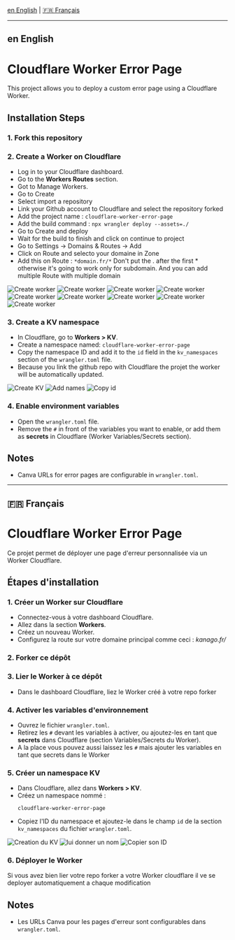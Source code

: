 <!-- Choisissez votre langue / Choose votre language: -->
[en English](#english) | [🇫🇷 Français](#français)

---

## <a name="english"></a>en English

# Cloudflare Worker Error Page

This project allows you to deploy a custom error page using a Cloudflare Worker.

## Installation Steps

### 1. Fork this repository

### 2. Create a Worker on Cloudflare

- Log in to your Cloudflare dashboard.
- Go to the **Workers Routes** section.
- Got to Manage Workers.
- Go to Create
- Select import a repository
- Link your Github account to Cloudflare and select the repository forked
- Add the project name : ``` cloudflare-worker-error-page ```
- Add the build command : ``` npx wrangler deploy --assets=./ ```
- Go to Create and deploy
- Wait for the build to finish and click on continue to project
- Go to Settings -> Domains & Routes -> Add
- Click on Route and selecto your domaine in Zone
- Add this on Route : ``` *domain.fr/* ``` Don't put the . after the first * otherwise it's going to work only for subdomain. And you can add multiple Route with multiple domain

![Create worker](images/create_worker/create_worker_1.png)
![Create worker](images/create_worker/create_worker_2.png)
![Create worker](images/create_worker/create_worker_3.png)
![Create worker](images/create_worker/create_worker_4.png)
![Create worker](images/create_worker/create_worker_5.png)
![Create worker](images/create_worker/create_worker_6.png)
![Create worker](images/create_worker/create_worker_7.png)
![Create worker](images/create_worker/create_worker_8.png)
![Create worker](images/create_worker/create_worker_9.png)

### 3. Create a KV namespace

- In Cloudflare, go to **Workers > KV**.
- Create a namespace named: ``` cloudflare-worker-error-page ```
- Copy the namespace ID and add it to the `id` field in the `kv_namespaces` section of the `wrangler.toml` file.
- Because you link the github repo with Cloudflare the projet the worker will be automatically updated.

![Create KV](images/create_kv/create_kv.png)
![Add names](images/create_kv/create_kv_add_name.png)
![Copy id](images/create_kv/create_kv_copy_id.png)

### 4. Enable environment variables

- Open the `wrangler.toml` file.
- Remove the `#` in front of the variables you want to enable, or add them as **secrets** in Cloudflare (Worker Variables/Secrets section).

## Notes

- Canva URLs for error pages are configurable in `wrangler.toml`.

---























## <a name="français"></a>🇫🇷 Français

# Cloudflare Worker Error Page

Ce projet permet de déployer une page d'erreur personnalisée via un Worker Cloudflare.

## Étapes d'installation

### 1. Créer un Worker sur Cloudflare

- Connectez-vous à votre dashboard Cloudflare.
- Allez dans la section **Workers**.
- Créez un nouveau Worker.
- Configurez la route sur votre domaine principal comme ceci : *kanago.fr/*

### 2. Forker ce dépôt


### 3. Lier le Worker à ce dépôt

- Dans le dashboard Cloudflare, liez le Worker créé à votre repo forker

### 4. Activer les variables d'environnement

- Ouvrez le fichier `wrangler.toml`.
- Retirez les `#` devant les variables à activer, ou ajoutez-les en tant que **secrets** dans Cloudflare (section Variables/Secrets du Worker).
- A la place vous pouvez aussi laissez les `#` mais ajouter les variables en tant que secrets dans le Worker

### 5. Créer un namespace KV

- Dans Cloudflare, allez dans **Workers > KV**.
- Créez un namespace nommé :  
  ```
  cloudflare-worker-error-page
  ```
- Copiez l'ID du namespace et ajoutez-le dans le champ `id` de la section `kv_namespaces` du fichier `wrangler.toml`.

![Creation du KV](images/create_kv.png)
![lui donner un nom](images/create_kv_add_name.png)
![Copier son ID](images/create_kv_copy_id.png)

### 6. Déployer le Worker

Si vous avez bien lier votre repo forker a votre Worker cloudflare il ve se deployer automatiquement a chaque modification

## Notes

- Les URLs Canva pour les pages d'erreur sont configurables dans `wrangler.toml`.
